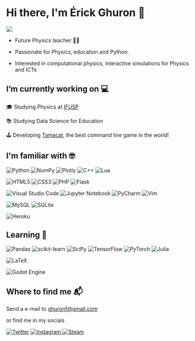 # Hi there, I'm Érick Ghuron 👋

![](https://komarev.com/ghpvc/?username=ghurone&color=blueviolet)

- Future Physics teacher :man_teacher:

- Passionate for Physics, education and Python.

- Interested in computational physics, interactive simulations for Physics and ICTs

## I’m currently working on 💻

🎓 Studying Physics at [IFUSP](http://portal.if.usp.br/ifusp/)
 
📚 Studying Data Science for Education
 
🕹️ Developing [Tamacat](https://github.com/ghurone/tamacat), the best command line game in the world!

## I'm familiar with 🤓

![Python](https://img.shields.io/badge/python-3670A0?style=for-the-badge&logo=python&logoColor=ffdd54)
![NumPy](https://img.shields.io/badge/numpy-%23013243.svg?style=for-the-badge&logo=numpy&logoColor=white)
![Plotly](https://img.shields.io/badge/Matplotlib-%233F4F75.svg?style=for-the-badge&logo=plotly&logoColor=white)
![C++](https://img.shields.io/badge/c++-%2300599C.svg?style=for-the-badge&logo=c%2B%2B&logoColor=white)
![Lua](https://img.shields.io/badge/lua-%232C2D72.svg?style=for-the-badge&logo=lua&logoColor=white)

![HTML5](https://img.shields.io/badge/html5-%23E34F26.svg?style=for-the-badge&logo=html5&logoColor=white)
![CSS3](https://img.shields.io/badge/css3-%231572B6.svg?style=for-the-badge&logo=css3&logoColor=white)
![PHP](https://img.shields.io/badge/php-%23777BB4.svg?style=for-the-badge&logo=php&logoColor=white)
![Flask](https://img.shields.io/badge/flask-%23000.svg?style=for-the-badge&logo=flask&logoColor=white)

![Visual Studio Code](https://img.shields.io/badge/Visual%20Studio%20Code-0078d7.svg?style=for-the-badge&logo=visual-studio-code&logoColor=white)
![Jupyter Notebook](https://img.shields.io/badge/jupyter-%23FA0F00.svg?style=for-the-badge&logo=jupyter&logoColor=white)
![PyCharm](https://img.shields.io/badge/pycharm-143?style=for-the-badge&logo=pycharm&logoColor=black&color=black&labelColor=green)
![Vim](https://img.shields.io/badge/VIM-%2311AB00.svg?style=for-the-badge&logo=vim&logoColor=white)

![MySQL](https://img.shields.io/badge/mysql-%2300f.svg?style=for-the-badge&logo=mysql&logoColor=white)
![SQLite](https://img.shields.io/badge/sqlite-%2307405e.svg?style=for-the-badge&logo=sqlite&logoColor=white)

![Heroku](https://img.shields.io/badge/heroku-%23430098.svg?style=for-the-badge&logo=heroku&logoColor=white)

## Learning 🌱

![Pandas](https://img.shields.io/badge/pandas-%23150458.svg?style=for-the-badge&logo=pandas&logoColor=white)
![scikit-learn](https://img.shields.io/badge/scikit--learn-%23F7931E.svg?style=for-the-badge&logo=scikit-learn&logoColor=white)
![SciPy](https://img.shields.io/badge/SciPy-%230C55A5.svg?style=for-the-badge&logo=scipy&logoColor=%white)
![TensorFlow](https://img.shields.io/badge/TensorFlow-%23FF6F00.svg?style=for-the-badge&logo=TensorFlow&logoColor=white)
![PyTorch](https://img.shields.io/badge/PyTorch-%23EE4C2C.svg?style=for-the-badge&logo=PyTorch&logoColor=white)
![Julia](https://img.shields.io/badge/-Julia-9558B2?style=for-the-badge&logo=julia&logoColor=white)

![LaTeX](https://img.shields.io/badge/latex-%23008080.svg?style=for-the-badge&logo=latex&logoColor=white)

![Godot Engine](https://img.shields.io/badge/GODOT-%23FFFFFF.svg?style=for-the-badge&logo=godot-engine)

## Where to find me 📬

Send a e-mail to <a href="mailto:ghuronf@gmail.com" target="_blank">ghuronf@gmail.com</a>

or find me in my socials

<a href="https://twitter.com/ghurone" target="_blank">![Twitter](https://img.shields.io/badge/ghurone-%231DA1F2.svg?style=for-the-badge&logo=Twitter&logoColor=white)</a>
<a href="https://instagram.com/ghurone" target="_blank">![Instagram](https://img.shields.io/badge/ghurone-%23E4405F.svg?style=for-the-badge&logo=Instagram&logoColor=white)
<a href="https://steamcommunity.com/id/ghuron" target="_blank">![Steam](https://img.shields.io/badge/nekz-%23000000.svg?style=for-the-badge&logo=steam&logoColor=white)</a>
